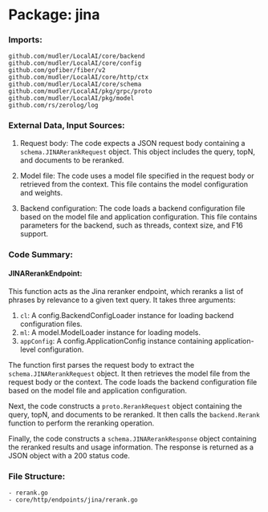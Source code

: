 # Package: jina

### Imports:

```
github.com/mudler/LocalAI/core/backend
github.com/mudler/LocalAI/core/config
github.com/gofiber/fiber/v2
github.com/mudler/LocalAI/core/http/ctx
github.com/mudler/LocalAI/core/schema
github.com/mudler/LocalAI/pkg/grpc/proto
github.com/mudler/LocalAI/pkg/model
github.com/rs/zerolog/log
```

### External Data, Input Sources:

1. Request body: The code expects a JSON request body containing a `schema.JINARerankRequest` object. This object includes the query, topN, and documents to be reranked.

2. Model file: The code uses a model file specified in the request body or retrieved from the context. This file contains the model configuration and weights.

3. Backend configuration: The code loads a backend configuration file based on the model file and application configuration. This file contains parameters for the backend, such as threads, context size, and F16 support.

### Code Summary:

#### JINARerankEndpoint:

This function acts as the Jina reranker endpoint, which reranks a list of phrases by relevance to a given text query. It takes three arguments:

1. `cl`: A config.BackendConfigLoader instance for loading backend configuration files.
2. `ml`: A model.ModelLoader instance for loading models.
3. `appConfig`: A config.ApplicationConfig instance containing application-level configuration.

The function first parses the request body to extract the `schema.JINARerankRequest` object. It then retrieves the model file from the request body or the context. The code loads the backend configuration file based on the model file and application configuration.

Next, the code constructs a `proto.RerankRequest` object containing the query, topN, and documents to be reranked. It then calls the `backend.Rerank` function to perform the reranking operation.

Finally, the code constructs a `schema.JINARerankResponse` object containing the reranked results and usage information. The response is returned as a JSON object with a 200 status code.

### File Structure:

```
- rerank.go
- core/http/endpoints/jina/rerank.go
```


